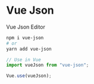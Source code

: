 # Vue Json

Vue Json Editor

```bash
npm i vue-json
# or
yarn add vue-json
```

```js
// Use in Vue
import vueJson from "vue-json";

Vue.use(vueJson);
```
